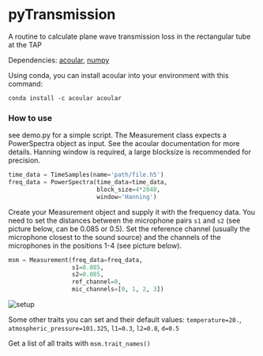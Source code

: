 # pyTransmission
A routine to calculate plane wave transmission loss in the rectangular tube at the TAP

Dependencies: [acoular](http://acoular.org/), [numpy](http://numpy.org)

Using conda, you can install acoular into your environment with this command:

```
conda install -c acoular acoular
```

### How to use
see demo.py for a simple script. The Measurement class expects a PowerSpectra object as input. See the acoular documentation for more details. Hanning window is required, a large blocksize is recommended for precision.

```python
time_data = TimeSamples(name='path/file.h5')
freq_data = PowerSpectra(time_data=time_data,
                         block_size=4*2048,
                         window='Hanning')
```  
Create your Measurement object and supply it with the frequency data. You need to set the distances between the microphone pairs `s1` and `s2` (see picture below, can be 0.085 or 0.5). Set the reference channel (usually the microphone closest to the sound source) and the channels of the microphones in the positions 1-4 (see picture below). 

```python
msm = Measurement(freq_data=freq_data,
                  s1=0.085,   
                  s2=0.085,
                  ref_channel=0,
                  mic_channels=[0, 1, 2, 3])
```

![setup](https://github.com/tjueterb/pyTransmission/blob/eac49d54ffd6a800107fd2fae0760da1ad3355f4/Resources/Measurement_setup.png?raw=true)

Some other traits you can set and their default values:
`temperature=20.`, `atmospheric_pressure=101.325`, `l1=0.3`, `l2=0.8`, `d=0.5`

Get a list of all traits with `msm.trait_names()`




<!---This is how to do latex equations in markdown: <img src="https://render.githubusercontent.com/render/math?math=e^{i \pi} = -1">---> 
